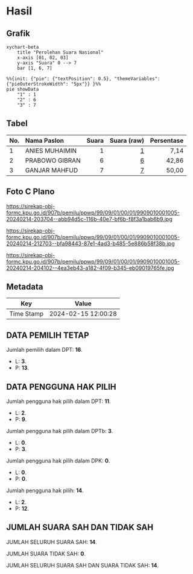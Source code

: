 # Hasil

## Grafik

```mermaid
xychart-beta
    title "Perolehan Suara Nasional"
    x-axis [01, 02, 03]
    y-axis "Suara" 0 --> 7
    bar [1, 6, 7]
```

```mermaid
%%{init: {"pie": {"textPosition": 0.5}, "themeVariables": {"pieOuterStrokeWidth": "5px"}} }%%
pie showData
    "1" : 1
    "2" : 6
    "3" : 7
```

## Tabel

| No. | Nama Paslon    | Suara | Suara (raw) | Persentase |
|:--- |:-------------- | -----:| -----------:| ----------:|
| 1   | ANIES MUHAIMIN | 1     | [1][p-1]    | 7,14       |
| 2   | PRABOWO GIBRAN | 6     | [6][p-2]    | 42,86      |
| 3   | GANJAR MAHFUD  | 7     | [7][p-3]    | 50,00      |


[p-1]: https://github.com/gigit-pemilu/pemilu-2024/blob/main/pilpres/hitung-suara/sub/99-luar-negeri/sub/09-athena-yunani/sub/01-athena-yunani/sub/0001-athena-yunani/sub/005-ksk-002/sub/paslon-1.txt
[p-2]: https://github.com/gigit-pemilu/pemilu-2024/blob/main/pilpres/hitung-suara/sub/99-luar-negeri/sub/09-athena-yunani/sub/01-athena-yunani/sub/0001-athena-yunani/sub/005-ksk-002/sub/paslon-2.txt
[p-3]: https://github.com/gigit-pemilu/pemilu-2024/blob/main/pilpres/hitung-suara/sub/99-luar-negeri/sub/09-athena-yunani/sub/01-athena-yunani/sub/0001-athena-yunani/sub/005-ksk-002/sub/paslon-3.txt

## Foto C Plano

https://sirekap-obj-formc.kpu.go.id/907b/pemilu/ppwp/99/09/01/00/01/9909010001005-20240214-203704--abb94d5c-116b-40e7-bf6b-f8f3a1bab6b9.jpg

https://sirekap-obj-formc.kpu.go.id/907b/pemilu/ppwp/99/09/01/00/01/9909010001005-20240214-212703--bfa98443-87e1-4ad3-b485-5e886b58f38b.jpg

https://sirekap-obj-formc.kpu.go.id/907b/pemilu/ppwp/99/09/01/00/01/9909010001005-20240214-204102--4ea3eb43-a182-4f09-b345-eb09019765fe.jpg


## Metadata

| Key        | Value               |
| ---------- | ------------------- |
| Time Stamp | 2024-02-15 12:00:28 |


## DATA PEMILIH TETAP

Jumlah pemilih dalam DPT: **16**.
 * L: **3**.
 * P: **13**.

## DATA PENGGUNA HAK PILIH

Jumlah pengguna hak pilih dalam DPT: **11**.
 * L: **2**.
 * P: **9**.

Jumlah pengguna hak pilih dalam DPTb: **3**.
 * L: **0**.
 * P: **3**.

Jumlah pengguna hak pilih dalam DPK: **0**.
 * L: **0**.
 * P: **0**.

Jumlah pengguna hak pilih: **14**.
 * L: **2**.
 * P: **12**.

## JUMLAH SUARA SAH DAN TIDAK SAH

JUMLAH SELURUH SUARA SAH: **14**.

JUMLAH SUARA TIDAK SAH: **0**.

JUMLAH SELURUH SUARA SAH DAN SUARA TIDAK SAH: **14**.


